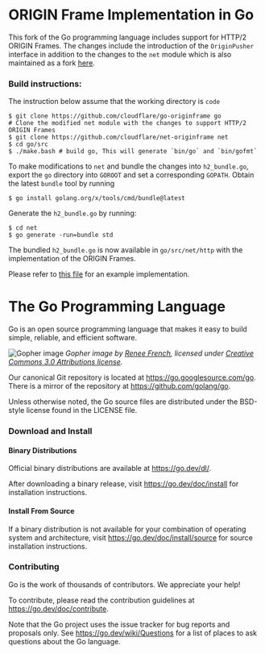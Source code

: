 # ORIGIN Frame Implementation in Go

This fork of the Go programming language includes support for HTTP/2 ORIGIN Frames. The changes include the introduction
of the `OriginPusher` interface in addition to the changes to the `net` module which is also maintained as a fork 
[here](https://github.com/cloudflare/net-originframe).

### Build instructions:

The instruction below assume that the working directory is `code`

```shell
$ git clone https://github.com/cloudflare/go-originframe go
# Clone the modified net module with the changes to support HTTP/2 ORIGIN Frames
$ git clone https://github.com/cloudflare/net-originframe net
$ cd go/src
$ ./make.bash # build go, This will generate `bin/go` and `bin/gofmt`
```

To make modifications to `net` and bundle the changes into `h2_bundle.go`, export the `go` directory into `GOROOT`
and set a corresponding `GOPATH`. Obtain the latest `bundle` tool by running

```shell
$ go install golang.org/x/tools/cmd/bundle@latest
```

Generate the `h2_bundle.go` by running:

```shell
$ cd net
$ go generate -run=bundle std
```

The bundled `h2_bundle.go` is now available in `go/src/net/http` with the implementation of the ORIGIN Frames. 

Please refer to [this file](./example.md) for an example implementation.

# The Go Programming Language

Go is an open source programming language that makes it easy to build simple,
reliable, and efficient software.

![Gopher image](https://golang.org/doc/gopher/fiveyears.jpg)
*Gopher image by [Renee French][rf], licensed under [Creative Commons 3.0 Attributions license][cc3-by].*

Our canonical Git repository is located at https://go.googlesource.com/go.
There is a mirror of the repository at https://github.com/golang/go.

Unless otherwise noted, the Go source files are distributed under the
BSD-style license found in the LICENSE file.

### Download and Install

#### Binary Distributions

Official binary distributions are available at https://go.dev/dl/.

After downloading a binary release, visit https://go.dev/doc/install
for installation instructions.

#### Install From Source

If a binary distribution is not available for your combination of
operating system and architecture, visit
https://go.dev/doc/install/source
for source installation instructions.

### Contributing

Go is the work of thousands of contributors. We appreciate your help!

To contribute, please read the contribution guidelines at https://go.dev/doc/contribute.

Note that the Go project uses the issue tracker for bug reports and
proposals only. See https://go.dev/wiki/Questions for a list of
places to ask questions about the Go language.

[rf]: https://reneefrench.blogspot.com/
[cc3-by]: https://creativecommons.org/licenses/by/3.0/
